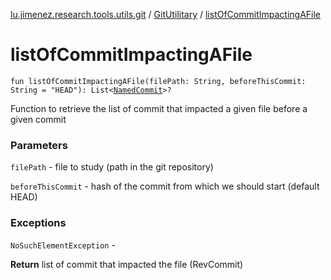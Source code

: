 [lu.jimenez.research.tools.utils.git](../index.md) / [GitUtilitary](index.md) / [listOfCommitImpactingAFile](.)

# listOfCommitImpactingAFile

`fun listOfCommitImpactingAFile(filePath: String, beforeThisCommit: String = "HEAD"): List<`[`NamedCommit`](-named-commit/index.md)`>?`

Function to retrieve the list of commit that impacted a given file before a given commit

### Parameters

`filePath` - file to study (path in the git repository)

`beforeThisCommit` - hash of the commit from which we should start (default HEAD)

### Exceptions

`NoSuchElementException` -

**Return**
list of commit that impacted the file (RevCommit)

